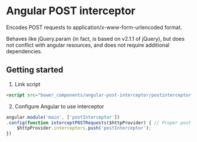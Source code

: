 # Angular POST interceptor

Encodes POST requests to application/x-www-form-urlencoded format.

Behaves like jQuery.param (in fact, is based on v2.1.1 of jQuery), but does not
conflict with angular resources, and does not require additional dependencies.

## Getting started

1. Link script

```html
<script src="bower_components/angular-post-interceptor/postinterceptor.js"></script>
```

2. Configure Angular to use interceptor

```js
angular.module('main', ['postInterceptor'])
.config(function interceptPOSTRequests($httpProvider) { // Proper post request data encoding
	$httpProvider.interceptors.push('postInterceptor');
})
```
